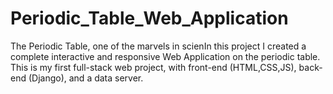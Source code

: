 # Periodic_Table_Web_Application
 The Periodic Table, one of the marvels in scienIn this project I created a complete interactive and responsive Web Application on the periodic table. This is my first full-stack web project, with front-end (HTML,CSS,JS), back-end (Django), and a data server.
